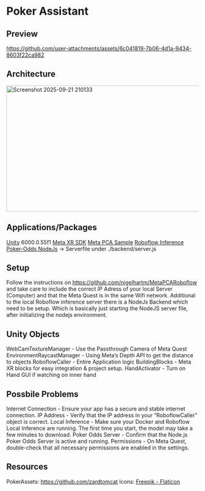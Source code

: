 # Poker Assistant

## Preview
https://github.com/user-attachments/assets/6c041819-7b06-4d1a-9434-8603f22ca982

## Architecture
<img width="640" height="330" alt="Screenshot 2025-09-21 210133" src="https://github.com/user-attachments/assets/d43c6a1a-086c-4fbd-acf5-b05ff4dbac38" />

## Applications/Packages
[Unity](https://unity.com/) 6000.0.55f1
[Meta XR SDK](https://assetstore.unity.com/packages/tools/integration/meta-xr-all-in-one-sdk-269657)
[Meta PCA Sample](https://github.com/oculus-samples/Unity-PassthroughCameraApiSamples)
[Roboflow Inference](https://github.com/roboflow/inference)
[Poker-Odds NodeJs](https://github.com/cookpete/poker-odds) -> Serverfile under ./backend/server.js

## Setup
Follow the instructions on https://github.com/nigelhartm/MetaPCARoboflow and take care to include the correct IP Adress of your local Server (Computer) and that the Meta Quest is in the same Wifi network.
Additional to the local Roboflow inference server there is a NodeJs Backend which need to be setup. Which is basically just starting the NodeJS server file, after initializing the nodejs environment.

## Unity Objects
WebCamTextureManager - Use the Passthrough Camera of Meta Quest
EnvironmentRaycastManager - Using Meta’s Depth API to get the distance to objects
RoboflowCaller - Entire Application logic
BuildingBlocks - Meta XR blocks for easy integration & project setup.
HandActivator - Turn on Hand GUI if watching on inner hand

## Possbile Problems
Internet Connection - Ensure your app has a secure and stable internet connection.
IP Address - Verify that the IP address in your “RoboflowCaller” object is correct.
Local Inference - Make sure your Docker and Roboflow Local Inference are running. The first time you start, the model may take a few minutes to download.
Poker Odds Server - Confirm that the Node.js Poker Odds Server is active and running.
Permissions - On Meta Quest, double-check that all necessary permissions are enabled in the settings.

## Resources
PokerAssets: https://github.com/zardtomcat
Icons: <a href="https://www.flaticon.com/free-icons/poker" title="poker icons">Freepik - Flaticon</a>
